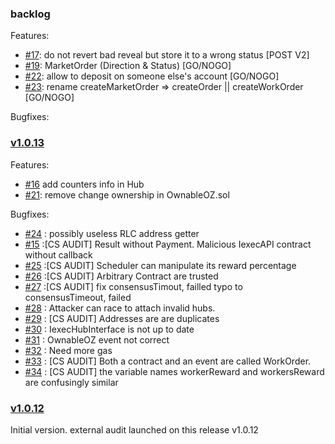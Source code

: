 

### backlog
Features:
 * [#17](https://github.com/iExecBlockchainComputing/PoCo/issues/17): do not revert bad reveal but store it to a wrong status            [POST V2]
 * [#19](https://github.com/iExecBlockchainComputing/PoCo/issues/19): MarketOrder (Direction & Status)                                   [GO/NOGO]
 * [#22](https://github.com/iExecBlockchainComputing/PoCo/issues/22): allow to deposit on someone else's account                         [GO/NOGO]
 * [#23](https://github.com/iExecBlockchainComputing/PoCo/issues/23): rename createMarketOrder => createOrder || createWorkOrder         [GO/NOGO]

Bugfixes:


### [v1.0.13](https://github.com/iExecBlockchainComputing/PoCo/releases/tag/v1.0.13)

Features:
 * [#16](https://github.com/iExecBlockchainComputing/PoCo/issues/16) add counters info in Hub
 * [#21](https://github.com/iExecBlockchainComputing/PoCo/issues/21): remove change ownership in OwnableOZ.sol   

Bugfixes:
* [#24](https://github.com/iExecBlockchainComputing/PoCo/issues/24) : possibly useless RLC address getter
* [#15](https://github.com/iExecBlockchainComputing/PoCo/issues/15) :[CS AUDIT] Result without Payment. Malicious IexecAPI contract without callback
* [#25](https://github.com/iExecBlockchainComputing/PoCo/issues/25) :[CS AUDIT] Scheduler can manipulate its reward percentage
* [#26](https://github.com/iExecBlockchainComputing/PoCo/issues/26) :[CS AUDIT] Arbitrary Contract are trusted
* [#27](https://github.com/iExecBlockchainComputing/PoCo/issues/27) :[CS AUDIT] fix consensusTimout, failled typo to consensusTimeout, failed
* [#28](https://github.com/iExecBlockchainComputing/PoCo/issues/28) : Attacker can race to attach invalid hubs.
* [#29](https://github.com/iExecBlockchainComputing/PoCo/issues/29) : [CS AUDIT] Addresses are are duplicates
* [#30](https://github.com/iExecBlockchainComputing/PoCo/issues/30) : IexecHubInterface is not up to date
* [#31](https://github.com/iExecBlockchainComputing/PoCo/issues/31) : OwnableOZ event not correct
* [#32](https://github.com/iExecBlockchainComputing/PoCo/issues/32) : Need more gas
* [#33](https://github.com/iExecBlockchainComputing/PoCo/issues/33) : [CS AUDIT] Both a contract and an event are called WorkOrder.
* [#34](https://github.com/iExecBlockchainComputing/PoCo/issues/34) : [CS AUDIT] the variable names workerReward and workersReward are confusingly similar


### [v1.0.12](https://github.com/iExecBlockchainComputing/PoCo/releases/tag/v1.0.12)
Initial version. external audit launched on this release v1.0.12
